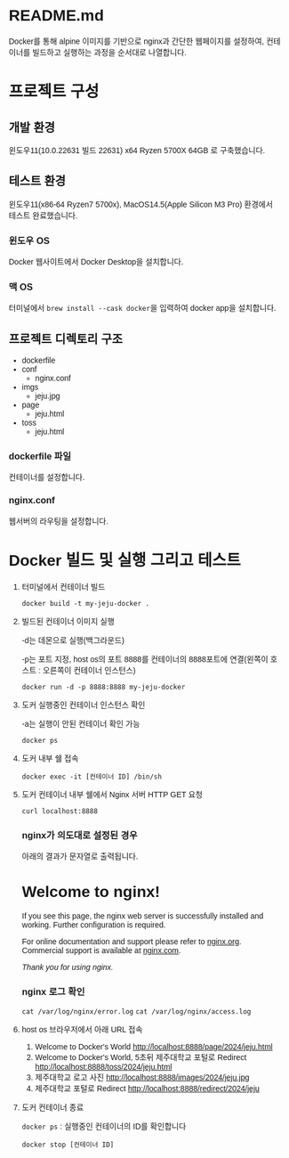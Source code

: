 # README.md

Docker를 통해 alpine 이미지를 기반으로 nginx과 간단한 웹페이지를 설정하여, 컨테이너를 빌드하고 실행하는 과정을 순서대로 나열합니다.


# 프로젝트 구성

## 개발 환경

윈도우11(10.0.22631 빌드 22631) x64
Ryzen 5700X
64GB
로 구축했습니다.


## 테스트 환경

윈도우11(x86-64 Ryzen7 5700x), MacOS14.5(Apple Silicon M3 Pro) 환경에서 테스트 완료했습니다.


### 윈도우 OS

Docker 웹사이트에서 Docker Desktop을 설치합니다.


### 맥 OS

터미널에서 `brew install --cask docker`을 입력하여 docker app을 설치합니다.


## 프로젝트 디렉토리 구조

- dockerfile
- conf
  - nginx.conf
- imgs
  - jeju.jpg
- page
  - jeju.html
- toss
  - jeju.html

### dockerfile 파일

컨테이너를 설정합니다.


### nginx.conf

웹서버의 라우팅을 설정합니다.


# Docker 빌드 및 실행 그리고 테스트

1. 터미널에서 컨테이너 빌드
   
   `docker build -t my-jeju-docker .`

2. 빌드된 컨테이너 이미지 실행
   
   -d는 데몬으로 실행(백그라운드)
   
   -p는 포트 지정, host os의 포트 8888를 컨테이너의 8888포트에 연결(왼쪽이 호스트 : 오른쪽이 컨테이너 인스턴스)
   
   `docker run -d -p 8888:8888 my-jeju-docker`
   

3. 도커 실행중인 컨테이너 인스턴스 확인

   -a는 실행이 안된 컨테이너 확인 가능
   
   `docker ps`


4. 도커 내부 쉘 접속
   
   `docker exec -it [컨테이너 ID] /bin/sh`


5. 도커 컨테이너 내부 쉘에서 Nginx 서버 HTTP GET 요청
   
   `curl localhost:8888`

   ### nginx가 의도대로 설정된 경우

   아래의 결과가 문자열로 출력됩니다.
   <!DOCTYPE html>
   <html>
   <head>
   <title>Welcome to nginx!</title>
   <style>
   html { color-scheme: light dark; }
   body { width: 35em; margin: 0 auto;
   font-family: Tahoma, Verdana, Arial, sans-serif; }
   </style>
   </head>
   <body>
   <h1>Welcome to nginx!</h1>
   <p>If you see this page, the nginx web server is successfully installed and
   working. Further configuration is required.</p>

    <p>For online documentation and support please refer to
    <a href="http://nginx.org/">nginx.org</a>.<br/>
    Commercial support is available at
    <a href="http://nginx.com/">nginx.com</a>.</p>

    <p><em>Thank you for using nginx.</em></p>
    </body>
    </html>

   ### nginx 로그 확인

   `cat /var/log/nginx/error.log`
   `cat /var/log/nginx/access.log`


6. host os 브라우저에서 아래 URL 접속

   1. Welcome to Docker's World
      <http://localhost:8888/page/2024/jeju.html>
   2. Welcome to Docker's World, 5초뒤 제주대학교 포털로 Redirect
      <http://localhost:8888/toss/2024/jeju.html>
   3. 제주대학교 로고 사진
      <http://localhost:8888/images/2024/jeju.jpg>
   4. 제주대학교 포털로 Redirect
      <http://localhost:8888/redirect/2024/jeju>


7. 도커 컨테이너 종료
    
   `docker ps` : 실행중인 컨테이너의 ID를 확인합니다
   
   `docker stop [컨테이너 ID]`

